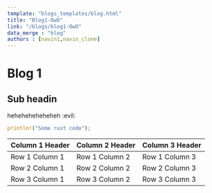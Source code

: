 ```yaml
---
template: "blogs_templates/blog.html"
title: "Blog1-OwO"
link: "/blogs/blog1-OwO"
data_merge : "blog"
authors : [navin1,navin_clone]
---
```


# Blog 1 

## Sub headin

heheheheheheheh :evil:

```rs
println!("Some rust code");
```
| Column 1 Header | Column 2 Header | Column 3 Header |
| --------------- | --------------- | --------------- |
| Row 1 Column 1 | Row 1 Column 2 | Row 1 Column 3 |
| Row 2 Column 1 | Row 2 Column 2 | Row 2 Column 3 |
| Row 3 Column 1 | Row 3 Column 2 | Row 3 Column 3 |


